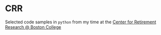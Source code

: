 # CRR
Selected code samples in `python` from my time at the [Center for Retirement Research @ Boston College](https://crr.bc.edu/)
